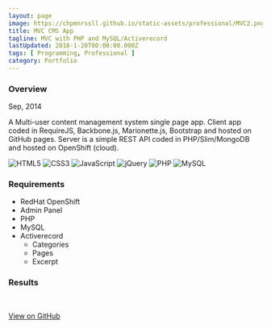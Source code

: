 ```yaml
---
layout: page
image: https://chpmnrssll.github.io/static-assets/professional/MVC2.png
title: MVC CMS App
tagline: MVC with PHP and MySQL/Activerecord
lastUpdated: 2018-1-20T00:00:00.000Z
tags: [ Programming, Professional ]
category: Portfolio
---
```


### Overview

Sep, 2014

A Multi-user content management system single page app. Client app coded in RequireJS, Backbone.js, Marionette.js, Bootstrap and hosted on GitHub pages. Server is a simple REST API coded in PHP/Slim/MongoDB and hosted on OpenShift (cloud).

<img class="lazyLoad tiny" data-src="https://chpmnrssll.github.io/static-assets/logo/logoHTML5.png" alt="HTML5"/>
<img class="lazyLoad tiny" data-src="https://chpmnrssll.github.io/static-assets/logo/logoCSS3.png" alt="CSS3"/>
<img class="lazyLoad tiny" data-src="https://chpmnrssll.github.io/static-assets/logo/logoJavascript.png" alt="JavaScript"/>
<img class="lazyLoad tiny" data-src="https://chpmnrssll.github.io/static-assets/logo/logoJQuery.png" alt="jQuery"/>
<img class="lazyLoad tiny" data-src="https://chpmnrssll.github.io/static-assets/logo/logoPHP.png" alt="PHP"/>
<img class="lazyLoad tiny" data-src="https://chpmnrssll.github.io/static-assets/logo/logoMongoDB.png" alt="MySQL"/>

### Requirements

- RedHat OpenShift
- Admin Panel
- PHP
- MySQL
- Activerecord
  - Categories
  - Pages
  - Excerpt

### Results

<img class="lazyLoad thumbnail" data-src="https://chpmnrssll.github.io/static-assets/professional/MVC1.png" alt=""/>
<img class="lazyLoad thumbnail" data-src="https://chpmnrssll.github.io/static-assets/professional/MVC2.png" alt=""/>

<a href="https://github.com/chpmnrssll/multi-CMS">View on GitHub</a>

